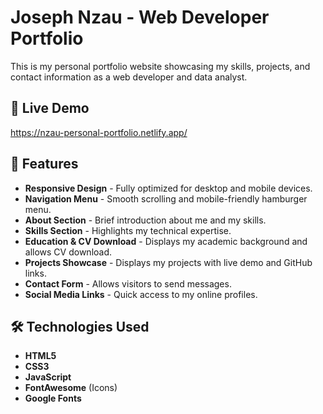 # Joseph Nzau - Web Developer Portfolio  

This is my personal portfolio website showcasing my skills, projects, and contact information as a web developer and data analyst.  

## 🔗 Live Demo  
https://nzau-personal-portfolio.netlify.app/
## 📌 Features  
- **Responsive Design** - Fully optimized for desktop and mobile devices.  
- **Navigation Menu** - Smooth scrolling and mobile-friendly hamburger menu.  
- **About Section** - Brief introduction about me and my skills.  
- **Skills Section** - Highlights my technical expertise.  
- **Education & CV Download** - Displays my academic background and allows CV download.  
- **Projects Showcase** - Displays my projects with live demo and GitHub links.  
- **Contact Form** - Allows visitors to send messages.  
- **Social Media Links** - Quick access to my online profiles.  

## 🛠️ Technologies Used  
- **HTML5**  
- **CSS3**  
- **JavaScript**  
- **FontAwesome** (Icons)  
- **Google Fonts**   
